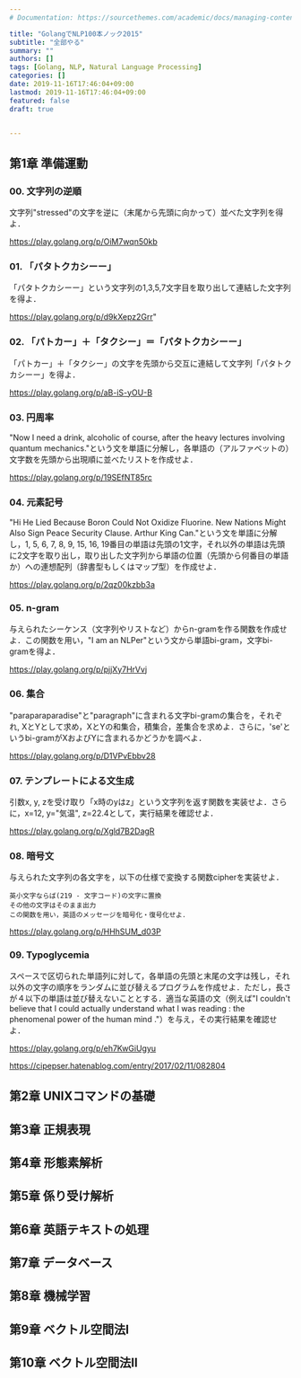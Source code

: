 ```yaml
---
# Documentation: https://sourcethemes.com/academic/docs/managing-content/

title: "GolangでNLP100本ノック2015"
subtitle: "全部やる"
summary: ""
authors: []
tags: [Golang, NLP, Natural Language Processing]
categories: []
date: 2019-11-16T17:46:04+09:00
lastmod: 2019-11-16T17:46:04+09:00
featured: false
draft: true


---
```


## 第1章 準備運動
### 00. 文字列の逆順
文字列"stressed"の文字を逆に（末尾から先頭に向かって）並べた文字列を得よ．

https://play.golang.org/p/OiM7wqn50kb

### 01. 「パタトクカシーー」
「パタトクカシーー」という文字列の1,3,5,7文字目を取り出して連結した文字列を得よ．

https://play.golang.org/p/d9kXepz2Grr"

### 02. 「パトカー」＋「タクシー」＝「パタトクカシーー」
「パトカー」＋「タクシー」の文字を先頭から交互に連結して文字列「パタトクカシーー」を得よ．

https://play.golang.org/p/aB-iS-yOU-B

### 03. 円周率
"Now I need a drink, alcoholic of course, after the heavy lectures involving quantum mechanics."という文を単語に分解し，各単語の（アルファベットの）文字数を先頭から出現順に並べたリストを作成せよ．

https://play.golang.org/p/19SEfNT85rc

### 04. 元素記号
"Hi He Lied Because Boron Could Not Oxidize Fluorine. New Nations Might Also Sign Peace Security Clause. Arthur King Can."という文を単語に分解し，1, 5, 6, 7, 8, 9, 15, 16, 19番目の単語は先頭の1文字，それ以外の単語は先頭に2文字を取り出し，取り出した文字列から単語の位置（先頭から何番目の単語か）への連想配列（辞書型もしくはマップ型）を作成せよ．

https://play.golang.org/p/2qz00kzbb3a

### 05. n-gram
与えられたシーケンス（文字列やリストなど）からn-gramを作る関数を作成せよ．この関数を用い，"I am an NLPer"という文から単語bi-gram，文字bi-gramを得よ．

https://play.golang.org/p/pjjXy7HrVvj

### 06. 集合
"paraparaparadise"と"paragraph"に含まれる文字bi-gramの集合を，それぞれ, XとYとして求め，XとYの和集合，積集合，差集合を求めよ．さらに，'se'というbi-gramがXおよびYに含まれるかどうかを調べよ．

https://play.golang.org/p/D1VPvEbbv28

### 07. テンプレートによる文生成
引数x, y, zを受け取り「x時のyはz」という文字列を返す関数を実装せよ．さらに，x=12, y="気温", z=22.4として，実行結果を確認せよ．

https://play.golang.org/p/Xgld7B2DagR

### 08. 暗号文
与えられた文字列の各文字を，以下の仕様で変換する関数cipherを実装せよ．

```
英小文字ならば(219 - 文字コード)の文字に置換
その他の文字はそのまま出力
この関数を用い，英語のメッセージを暗号化・復号化せよ．
```

https://play.golang.org/p/HHhSUM_d03P

### 09. Typoglycemia
スペースで区切られた単語列に対して，各単語の先頭と末尾の文字は残し，それ以外の文字の順序をランダムに並び替えるプログラムを作成せよ．ただし，長さが４以下の単語は並び替えないこととする．適当な英語の文（例えば"I couldn't believe that I could actually understand what I was reading : the phenomenal power of the human mind ."）を与え，その実行結果を確認せよ．

https://play.golang.org/p/eh7KwGiUgyu

https://cipepser.hatenablog.com/entry/2017/02/11/082804
## 第2章 UNIXコマンドの基礎
## 第3章 正規表現
## 第4章 形態素解析
## 第5章 係り受け解析
## 第6章 英語テキストの処理
## 第7章 データベース
## 第8章 機械学習
## 第9章 ベクトル空間法Ⅰ
## 第10章 ベクトル空間法Ⅱ
